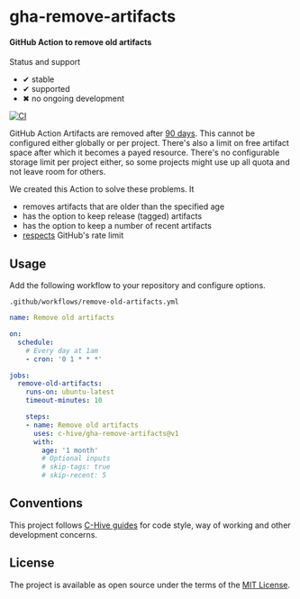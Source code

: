# gha-remove-artifacts

#### GitHub Action to remove old artifacts

Status and support

- &#x2714; stable
- &#x2714; supported
- &#x2716; no ongoing development

[![CI](/../../workflows/CI/badge.svg?branch=master)](/../../actions)

GitHub Action Artifacts are removed after [90 days](https://github.community/t5/GitHub-Actions/Managing-Actions-storage-space/m-p/41424/highlight/true#M4618). This cannot be configured either globally or per project. There's also a limit on free artifact space after which it becomes a payed resource. There's no configurable storage limit per project either, so some projects might use up all quota and not leave room for others.

We created this Action to solve these problems. It
- removes artifacts that are older than the specified age
- has the option to keep release (tagged) artifacts
- has the option to keep a number of recent artifacts
- [respects](https://github.com/octokit/plugin-throttling.js) GitHub's rate limit

## Usage

Add the following workflow to your repository and configure options.

`.github/workflows/remove-old-artifacts.yml`
```yml
name: Remove old artifacts

on:
  schedule:
    # Every day at 1am
    - cron: '0 1 * * *'

jobs:
  remove-old-artifacts:
    runs-on: ubuntu-latest
    timeout-minutes: 10

    steps:
    - name: Remove old artifacts
      uses: c-hive/gha-remove-artifacts@v1
      with:
        age: '1 month'
        # Optional inputs
        # skip-tags: true
        # skip-recent: 5
```

## Conventions

This project follows [C-Hive guides](https://github.com/c-hive/guides) for code style, way of working and other development concerns.

## License

The project is available as open source under the terms of the [MIT License](http://opensource.org/licenses/MIT).

